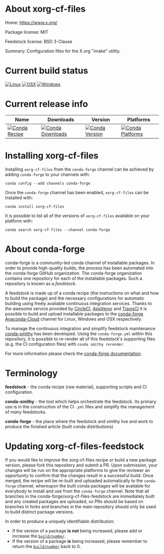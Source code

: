 About xorg-cf-files
===================

Home: https://www.x.org/

Package license: MIT

Feedstock license: BSD 3-Clause

Summary: Configuration files for the X.org "imake" utility.



Current build status
====================

[![Linux](https://img.shields.io/circleci/project/github/conda-forge/xorg-cf-files-feedstock/master.svg?label=Linux)](https://circleci.com/gh/conda-forge/xorg-cf-files-feedstock)
[![OSX](https://img.shields.io/travis/conda-forge/xorg-cf-files-feedstock/master.svg?label=macOS)](https://travis-ci.org/conda-forge/xorg-cf-files-feedstock)
[![Windows](https://img.shields.io/appveyor/ci/conda-forge/xorg-cf-files-feedstock/master.svg?label=Windows)](https://ci.appveyor.com/project/conda-forge/xorg-cf-files-feedstock/branch/master)

Current release info
====================

| Name | Downloads | Version | Platforms |
| --- | --- | --- | --- |
| [![Conda Recipe](https://img.shields.io/badge/recipe-xorg--cf--files-green.svg)](https://anaconda.org/conda-forge/xorg-cf-files) | [![Conda Downloads](https://img.shields.io/conda/dn/conda-forge/xorg-cf-files.svg)](https://anaconda.org/conda-forge/xorg-cf-files) | [![Conda Version](https://img.shields.io/conda/vn/conda-forge/xorg-cf-files.svg)](https://anaconda.org/conda-forge/xorg-cf-files) | [![Conda Platforms](https://img.shields.io/conda/pn/conda-forge/xorg-cf-files.svg)](https://anaconda.org/conda-forge/xorg-cf-files) |

Installing xorg-cf-files
========================

Installing `xorg-cf-files` from the `conda-forge` channel can be achieved by adding `conda-forge` to your channels with:

```
conda config --add channels conda-forge
```

Once the `conda-forge` channel has been enabled, `xorg-cf-files` can be installed with:

```
conda install xorg-cf-files
```

It is possible to list all of the versions of `xorg-cf-files` available on your platform with:

```
conda search xorg-cf-files --channel conda-forge
```


About conda-forge
=================

conda-forge is a community-led conda channel of installable packages.
In order to provide high-quality builds, the process has been automated into the
conda-forge GitHub organization. The conda-forge organization contains one repository
for each of the installable packages. Such a repository is known as a *feedstock*.

A feedstock is made up of a conda recipe (the instructions on what and how to build
the package) and the necessary configurations for automatic building using freely
available continuous integration services. Thanks to the awesome service provided by
[CircleCI](https://circleci.com/), [AppVeyor](https://www.appveyor.com/)
and [TravisCI](https://travis-ci.org/) it is possible to build and upload installable
packages to the [conda-forge](https://anaconda.org/conda-forge)
[Anaconda-Cloud](https://anaconda.org/) channel for Linux, Windows and OSX respectively.

To manage the continuous integration and simplify feedstock maintenance
[conda-smithy](https://github.com/conda-forge/conda-smithy) has been developed.
Using the ``conda-forge.yml`` within this repository, it is possible to re-render all of
this feedstock's supporting files (e.g. the CI configuration files) with ``conda smithy rerender``.

For more information please check the [conda-forge documentation](https://conda-forge.org/docs/).

Terminology
===========

**feedstock** - the conda recipe (raw material), supporting scripts and CI configuration.

**conda-smithy** - the tool which helps orchestrate the feedstock.
                   Its primary use is in the construction of the CI ``.yml`` files
                   and simplify the management of *many* feedstocks.

**conda-forge** - the place where the feedstock and smithy live and work to
                  produce the finished article (built conda distributions)


Updating xorg-cf-files-feedstock
================================

If you would like to improve the xorg-cf-files recipe or build a new
package version, please fork this repository and submit a PR. Upon submission,
your changes will be run on the appropriate platforms to give the reviewer an
opportunity to confirm that the changes result in a successful build. Once
merged, the recipe will be re-built and uploaded automatically to the
`conda-forge` channel, whereupon the built conda packages will be available for
everybody to install and use from the `conda-forge` channel.
Note that all branches in the conda-forge/xorg-cf-files-feedstock are
immediately built and any created packages are uploaded, so PRs should be based
on branches in forks and branches in the main repository should only be used to
build distinct package versions.

In order to produce a uniquely identifiable distribution:
 * If the version of a package **is not** being increased, please add or increase
   the [``build/number``](https://conda.io/docs/user-guide/tasks/build-packages/define-metadata.html#build-number-and-string).
 * If the version of a package **is** being increased, please remember to return
   the [``build/number``](https://conda.io/docs/user-guide/tasks/build-packages/define-metadata.html#build-number-and-string)
   back to 0.

